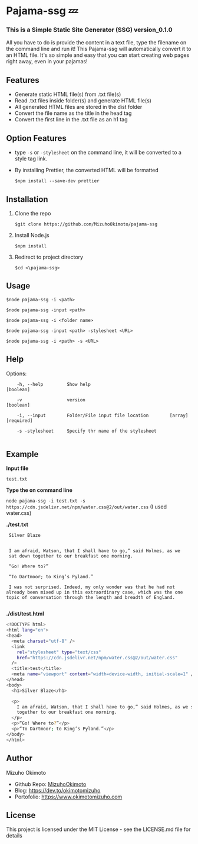 # Pajama-ssg :zzz:
### This is a Simple Static Site Generator (SSG) version_0.1.0
All you have to do is provide the content in a text file, type the filename on the command line and run it! This Pajama-ssg will automatically convert it to an HTML file. It's so simple and easy that you can start creating web pages right away, even in your pajamas!

## Features
- Generate static HTML file(s) from .txt file(s)
- Read .txt files inside folder(s) and generate HTML file(s)
- All generated HTML files are stored in the dist folder
- Convert the file name as the title in the head tag
- Convert the first line in the .txt file as an h1 tag

## Option Features
- type ```-s``` or ```-stylesheet``` on the command line, it will be converted to a style tag link.
- By installing Prettier, the converted HTML will be formatted

  ```$npm install --save-dev prettier```

## Installation
1. Clone the repo

   ```$git clone https://github.com/MizuhoOkimoto/pajama-ssg```
2. Install Node.js
 
   ```$npm install```
3. Redirect to project directory
 
   ```$cd <\pajama-ssg>```


## Usage
```$node pajama-ssg -i <path>```
	
```$node pajama-ssg -input <path>```
	
```$node pajama-ssg -i <folder name>```
	
```$node pajama-ssg -input <path> -stylesheet <URL>```
	
```$node pajama-ssg -i <path> -s <URL>```

	
## Help
Options:
```
    -h, --help         Show help                              [boolean]
	
    -v                 version                                [boolean]
	
    -i, --input        Folder/File input file location        [array] [required]
	
    -s -stylesheet     Specify thr name of the stylesheet 
	
```

## Example

**Input file** 
   
   ```test.txt```

**Type the on command line** 
   
   ```node pajama-ssg -i test.txt -s https://cdn.jsdelivr.net/npm/water.css@2/out/water.css```
   (I used water.css)



**./test.txt**
 ```
  Silver Blaze


  I am afraid, Watson, that I shall have to go,” said Holmes, as we
  sat down together to our breakfast one morning.

  “Go! Where to?”

  “To Dartmoor; to King’s Pyland.”

  I was not surprised. Indeed, my only wonder was that he had not already been mixed up in this extraordinary case, which was the one topic of conversation through the length and breadth of England.
  
   ```
  
  
  
  
**./dist/test.html**
  ```sh
  <!DOCTYPE html>
<html lang="en">
  <head>
    <meta charset="utf-8" />
    <link
      rel="stylesheet" type="text/css"
      href="https://cdn.jsdelivr.net/npm/water.css@2/out/water.css"
    />
    <title>test</title>
    <meta name="viewport" content="width=device-width, initial-scale=1" />
  </head>
  <body>
    <h1>Silver Blaze</h1>

    <p>
      I am afraid, Watson, that I shall have to go,” said Holmes, as we sat down
      together to our breakfast one morning.
    </p>
    <p>“Go! Where to?”</p>
    <p>“To Dartmoor; to King’s Pyland.”</p>
  </body>
</html>
  ```
 
## Author
Mizuho Okimoto
- Github Repo:  [MizuhoOkimoto](https://github.com/MizuhoOkimoto)
- Blog: https://dev.to/okimotomizuho
- Portofolio: https://www.okimotomizuho.com

## License
This project is licensed under the MIT License - see the LICENSE.md file for details

